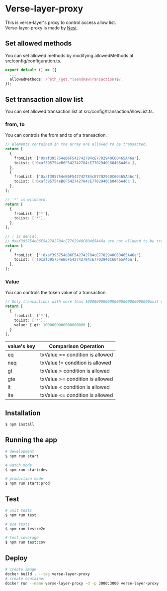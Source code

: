 # Verse-layer-proxy
This is verse-layer's proxy to control access allow list.<br>
Verse-layer-proxy is made by [Nest](https://github.com/nestjs/nest).

## Set allowed methods
You can set allowed methods by modifying allowedMethods at src/config/configuration.ts.
```typescript
export default () => ({
  ...
  allowedMethods: /^eth_(get.*|sendRawTransaction)$/, 
});
```

## Set transaction allow list
You can set allowed transaction list at src/config/transactionAllowList.ts.

### from, to
You can controls the from and to of a transaction.

```typescript
// elements contained in the array are allowed to be transacted.
return [
  {
    fromList: ['0xaf395754eB6F542742784cE7702940C60465A46a'],
    toList: ['0xaf395754eB6F542742784cE7702940C60465A46a'],
  },
  {
    fromList: ['0xaf395754eB6F542742784cE7702940C60465A46c'],
    toList: ['0xaf395754eB6F542742784cE7702940C60465A46c'],
  },
];
```

```typescript
// '*' is wildcard.
return [
  {
    fromList: ['*'],
    toList: ['*'],
  },
];
```

```typescript
// ! is denial.
// 0xaf395754eB6F542742784cE7702940C60465A46a are not allowed to be transacted.
return [
  {
    fromList: ['!0xaf395754eB6F542742784cE7702940C60465A46a'],
    toList: ['!0xaf395754eB6F542742784cE7702940C60465A46a'],
  },
];
```

### Value
You can controls the token value of a transaction.

```typescript
// Only transactions with more than 10000000000000000000000000000unit values are allowed.
return [
  {
    fromList: ['*'],
    toList: ['*'],
    value: { gt: 1000000000000000000 },
  }
];
```

| value's key  |  Comparison Operation  |
| ---- | ---- |
|  eq  |  txValue == condition is allowed  |
|  neq  |  txValue != condition is allowed  |
|  gt  |  txValue > condition is allowed  |
|  gte  |  txValue >= condition is allowed  |
|  lt  |  txValue < condition is allowed  |
|  lte  |  txValue <= condition is allowed  |

## Installation

```bash
$ npm install
```

## Running the app

```bash
# development
$ npm run start

# watch mode
$ npm run start:dev

# production mode
$ npm run start:prod
```

## Test

```bash
# unit tests
$ npm run test

# e2e tests
$ npm run test:e2e

# test coverage
$ npm run test:cov
```

## Deploy
```bash
# create image
docker build . --tag verse-layer-proxy
# create container
docker run --name verse-layer-proxy -d -p 3000:3000 verse-layer-proxy
```